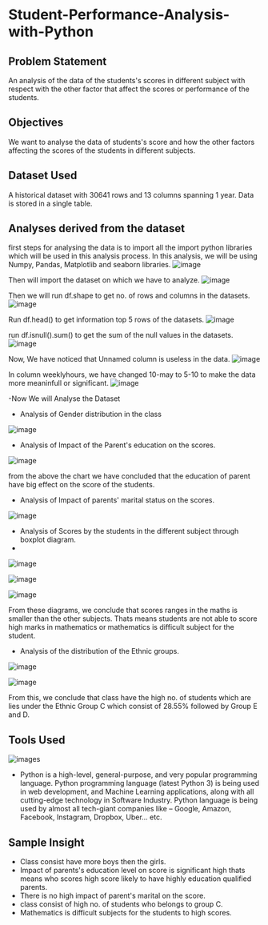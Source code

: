 # Student-Performance-Analysis-with-Python

## Problem Statement
An analysis of the data of the students's scores in different subject with respect with the other factor that affect the scores or performance of the students. 
## Objectives
We want to analyse the data of students's score and how the other factors affecting the scores of the students in different subjects.
## Dataset Used
A historical dataset with 30641 rows and 13 columns spanning 1 year. Data is stored in a single table.

## Analyses derived from the dataset
first steps for analysing the data is to import all the import python libraries which will be used in this analysis process. In this analysis, we will be using Numpy, Pandas, Matplotlib and seaborn libraries.
![image](https://github.com/Sauravsingh0049/Student-Performance-Analysis-with-Python/assets/155745836/0cd7a6f6-ef85-460e-89e1-a304675a5b6b)

Then will import the dataset on which we have to analyze.
![image](https://github.com/Sauravsingh0049/Student-Performance-Analysis-with-Python/assets/155745836/c0d6351a-19eb-4f61-8eb1-8d20b5a7f79f)

Then we will run df.shape to get no. of rows and columns in the datasets.
![image](https://github.com/Sauravsingh0049/Student-Performance-Analysis-with-Python/assets/155745836/c636916f-7014-4e3d-a7f8-981ddcc47be1)

Run df.head() to get information top 5 rows of the datasets.
![image](https://github.com/Sauravsingh0049/Student-Performance-Analysis-with-Python/assets/155745836/a2a81dc7-2da7-4dde-8421-22a770f7d930)

run df.isnull().sum() to get the sum of the null values in the datasets.
![image](https://github.com/Sauravsingh0049/Student-Performance-Analysis-with-Python/assets/155745836/1e9992ff-5dbb-46fb-9a0c-1a61c0759d51)

Now, We have noticed that Unnamed column is useless in the data.
![image](https://github.com/Sauravsingh0049/Student-Performance-Analysis-with-Python/assets/155745836/3af9526d-5f57-4cf5-9073-a5742825400c)

In column weeklyhours, we have changed 10-may to 5-10 to make the data more meaninfull or significant.
![image](https://github.com/Sauravsingh0049/Student-Performance-Analysis-with-Python/assets/155745836/b7e9c467-b802-4139-a348-c668219dd8cf)


-Now We will Analyse the Dataset

- Analysis of Gender distribution in the class

![image](https://github.com/Sauravsingh0049/Student-Performance-Analysis-with-Python/assets/155745836/ba0bccbe-98bb-46a8-9858-2076eba6cd2b)

- Analysis of Impact of the Parent's education on the scores.
  
![image](https://github.com/Sauravsingh0049/Student-Performance-Analysis-with-Python/assets/155745836/206ea448-812f-4efd-860f-02c25a2dd81d)


from the above the chart we have concluded that the education of parent have big effect on the score of the students.

-	Analysis of Impact of parents' marital status on the scores.

![image](https://github.com/Sauravsingh0049/Student-Performance-Analysis-with-Python/assets/155745836/3ddd9abe-f170-489a-b2b8-fb5a9a6a5192)

-	Analysis of Scores by the students in the different subject through boxplot diagram.
-	
![image](https://github.com/Sauravsingh0049/Student-Performance-Analysis-with-Python/assets/155745836/d803b7c1-8f57-4f07-96be-08403e05d14f)

![image](https://github.com/Sauravsingh0049/Student-Performance-Analysis-with-Python/assets/155745836/d0eff258-06bd-4556-a97f-f7da8e0eb2ba)

![image](https://github.com/Sauravsingh0049/Student-Performance-Analysis-with-Python/assets/155745836/b60d1906-2e4e-486d-9d53-f05e38f0df65)

From these diagrams, we conclude that scores ranges in the maths is smaller than the other subjects. Thats means students are not able to score high marks in mathematics or mathematics is difficult subject for the student.

-	Analysis of the distribution of the Ethnic groups.

![image](https://github.com/Sauravsingh0049/Student-Performance-Analysis-with-Python/assets/155745836/db17c6f1-7460-45cf-94d1-27ea3c881a5d)

![image](https://github.com/Sauravsingh0049/Student-Performance-Analysis-with-Python/assets/155745836/c6e209b2-4757-471f-969b-5b12478d8315)

From this, we conclude that class have the high no. of students which are lies under the Ethnic Group C which consist of 28.55% followed by Group E and D.  

## Tools Used
![images](https://github.com/Sauravsingh0049/Vrinda-Store-Data-Analysis-and-Dashboard-Creation-Projec/assets/155745836/3cf4ac9f-2674-409e-9110-dfb4815bf8b7)

- Python is a high-level, general-purpose, and very popular programming language. Python programming language (latest Python 3) is being used in web development, and Machine Learning applications, along with all cutting-edge technology in Software Industry. Python language is being used by almost all tech-giant companies like – Google, Amazon, Facebook, Instagram, Dropbox, Uber… etc.

## Sample Insight
- Class consist have more boys then the girls.
- Impact of parents's education level on score is significant high thats means who scores high score likely to have highly education qualified parents.
- There is no high impact of parent's marital on the score.
- class consist of high no. of students who belongs to group C.
- Mathematics is difficult subjects for the students to high scores.



